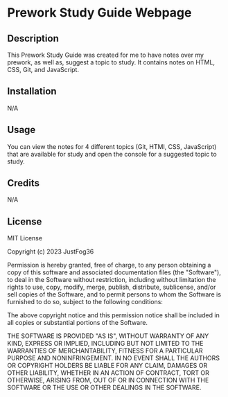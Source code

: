 # Prework Study Guide Webpage

## Description

This Prework Study Guide was created for me to have notes over my prework, as well as, suggest a topic to study. It contains notes on HTML, CSS, Git, and JavaScript.

## Installation

N/A

## Usage

You can view the notes for 4 different topics (Git, HTMl, CSS, JavaScript) that are available for study and open the console for a suggested topic to study. 

## Credits

N/A

## License

MIT License

Copyright (c) 2023 JustFog36

Permission is hereby granted, free of charge, to any person obtaining a copy
of this software and associated documentation files (the "Software"), to deal
in the Software without restriction, including without limitation the rights
to use, copy, modify, merge, publish, distribute, sublicense, and/or sell
copies of the Software, and to permit persons to whom the Software is
furnished to do so, subject to the following conditions:

The above copyright notice and this permission notice shall be included in all
copies or substantial portions of the Software.

THE SOFTWARE IS PROVIDED "AS IS", WITHOUT WARRANTY OF ANY KIND, EXPRESS OR
IMPLIED, INCLUDING BUT NOT LIMITED TO THE WARRANTIES OF MERCHANTABILITY,
FITNESS FOR A PARTICULAR PURPOSE AND NONINFRINGEMENT. IN NO EVENT SHALL THE
AUTHORS OR COPYRIGHT HOLDERS BE LIABLE FOR ANY CLAIM, DAMAGES OR OTHER
LIABILITY, WHETHER IN AN ACTION OF CONTRACT, TORT OR OTHERWISE, ARISING FROM,
OUT OF OR IN CONNECTION WITH THE SOFTWARE OR THE USE OR OTHER DEALINGS IN THE
SOFTWARE.
